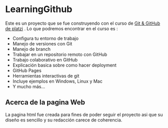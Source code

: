 # LearningGithub
Este es un proyecto que se fue construyendo con el curso de [ Git & GitHub de platzi](http://https://platzi.com/clases/git-github/ " Git & GitHub de platzi")  .
Lo que podremos encontrar en el curso es : 
- Configura tu entorno de trabajo
- Manejo de versiones con Git
- Manejo de branch
- Trabajar en un repositorio remoto con GitHub
- Trabajo colaborativo en GitHub
- Explicación basica sobre como hacer deployment
- GitHub Pages 
- Herramientas interactivas de git
- Incluye ejemplos en Windows, Linux y Mac
- Y mucho más... 
## Acerca de la pagina Web
La pagina html fue creada para fines de poder seguir el proyecto asi que su diseño es sencillo y su redacción carece de coherencia.
